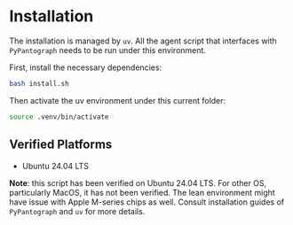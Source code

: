 # Installation

The installation is managed by `uv`. All the agent script that interfaces with `PyPantograph` needs to be run under this environment.

First, install the necessary dependencies:

```bash
bash install.sh
```

Then activate the uv environment under this current folder:
```bash
source .venv/bin/activate
```

## Verified Platforms

- Ubuntu 24.04 LTS

**Note**: this script has been verified on Ubuntu 24.04 LTS. For other OS, particularly MacOS, it has not been verified. 
The lean environment might have issue with Apple M-series chips as well. Consult installation guides of `PyPantograph` and `uv` for more details.
